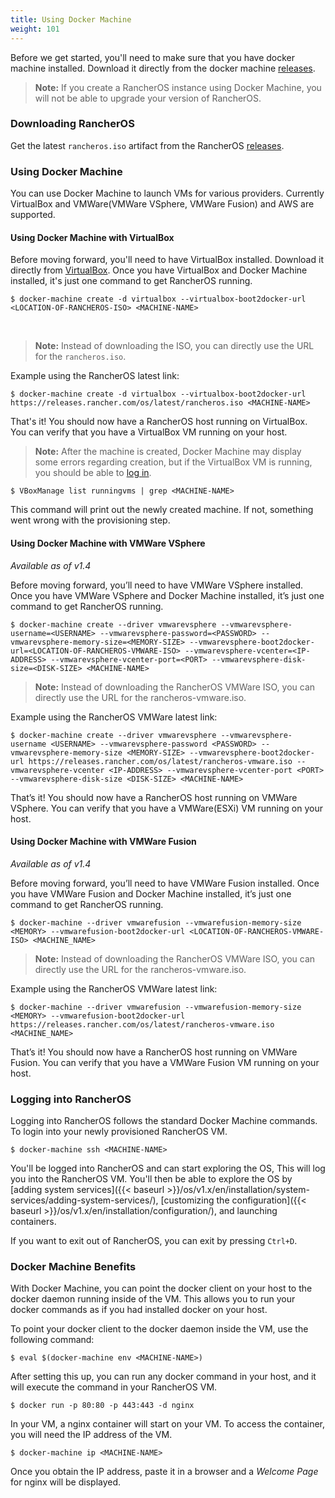 ```yaml
---
title: Using Docker Machine
weight: 101
---
```


Before we get started, you'll need to make sure that you have docker machine installed. Download it directly from the docker machine [releases](https://github.com/docker/machine/releases).

> **Note:** If you create a RancherOS instance using Docker Machine, you will not be able to upgrade your version of RancherOS.

### Downloading RancherOS

Get the latest `rancheros.iso` artifact from the RancherOS [releases](https://github.com/rancher/os/releases).

### Using Docker Machine

You can use Docker Machine to launch VMs for various providers. Currently VirtualBox and VMWare(VMWare VSphere, VMWare Fusion) and AWS are supported.

#### Using Docker Machine with VirtualBox

Before moving forward, you'll need to have VirtualBox installed. Download it directly from [VirtualBox](https://www.virtualbox.org/wiki/Downloads). Once you have VirtualBox and Docker Machine installed, it's just one command to get RancherOS running.

```
$ docker-machine create -d virtualbox --virtualbox-boot2docker-url <LOCATION-OF-RANCHEROS-ISO> <MACHINE-NAME>
```

<br>

> **Note:** Instead of downloading the ISO, you can directly use the URL for the `rancheros.iso`.

Example using the RancherOS latest link:

```
$ docker-machine create -d virtualbox --virtualbox-boot2docker-url https://releases.rancher.com/os/latest/rancheros.iso <MACHINE-NAME>
```

That's it! You should now have a RancherOS host running on VirtualBox. You can verify that you have a VirtualBox VM running on your host.

> **Note:** After the machine is created, Docker Machine may display some errors regarding creation, but if the VirtualBox VM is running, you should be able to [log in](#logging-into-rancheros).

```
$ VBoxManage list runningvms | grep <MACHINE-NAME>
```

This command will print out the newly created machine. If not, something went wrong with the provisioning step.

#### Using Docker Machine with VMWare VSphere

_Available as of v1.4_

Before moving forward, you’ll need to have VMWare VSphere installed. Once you have VMWare VSphere and Docker Machine installed, it’s just one command to get RancherOS running.

```
$ docker-machine create --driver vmwarevsphere --vmwarevsphere-username=<USERNAME> --vmwarevsphere-password=<PASSWORD> --vmwarevsphere-memory-size=<MEMORY-SIZE> --vmwarevsphere-boot2docker-url=<LOCATION-OF-RANCHEROS-VMWARE-ISO> --vmwarevsphere-vcenter=<IP-ADDRESS> --vmwarevsphere-vcenter-port=<PORT> --vmwarevsphere-disk-size=<DISK-SIZE> <MACHINE-NAME>
```

> **Note:** Instead of downloading the RancherOS VMWare ISO, you can directly use the URL for the rancheros-vmware.iso.

Example using the RancherOS VMWare latest link:

```
$ docker-machine create --driver vmwarevsphere --vmwarevsphere-username <USERNAME> --vmwarevsphere-password <PASSWORD> --vmwarevsphere-memory-size <MEMORY-SIZE> --vmwarevsphere-boot2docker-url https://releases.rancher.com/os/latest/rancheros-vmware.iso --vmwarevsphere-vcenter <IP-ADDRESS> --vmwarevsphere-vcenter-port <PORT> --vmwarevsphere-disk-size <DISK-SIZE> <MACHINE-NAME>
```

That’s it! You should now have a RancherOS host running on VMWare VSphere. You can verify that you have a VMWare(ESXi) VM running on your host.

#### Using Docker Machine with VMWare Fusion

_Available as of v1.4_

Before moving forward, you’ll need to have VMWare Fusion installed. Once you have VMWare Fusion and Docker Machine installed, it’s just one command to get RancherOS running.

```
$ docker-machine --driver vmwarefusion --vmwarefusion-memory-size <MEMORY> --vmwarefusion-boot2docker-url <LOCATION-OF-RANCHEROS-VMWARE-ISO> <MACHINE_NAME>
```

> **Note:** Instead of downloading the RancherOS VMWare ISO, you can directly use the URL for the rancheros-vmware.iso.

Example using the RancherOS VMWare latest link:

```
$ docker-machine --driver vmwarefusion --vmwarefusion-memory-size <MEMORY> --vmwarefusion-boot2docker-url https://releases.rancher.com/os/latest/rancheros-vmware.iso <MACHINE_NAME>
```

That’s it! You should now have a RancherOS host running on VMWare Fusion. You can verify that you have a VMWare Fusion VM running on your host.


### Logging into RancherOS

Logging into RancherOS follows the standard Docker Machine commands. To login into your newly provisioned RancherOS VM.

```
$ docker-machine ssh <MACHINE-NAME>
```

You'll be logged into RancherOS and can start exploring the OS, This will log you into the RancherOS VM. You'll then be able to explore the OS by [adding system services]({{< baseurl >}}/os/v1.x/en/installation/system-services/adding-system-services/), [customizing the configuration]({{< baseurl >}}/os/v1.x/en/installation/configuration/), and launching containers.

If you want to exit out of RancherOS, you can exit by pressing `Ctrl+D`.

### Docker Machine Benefits

With Docker Machine, you can point the docker client on your host to the docker daemon running inside of the VM. This allows you to run your docker commands as if you had installed docker on your host.

To point your docker client to the docker daemon inside the VM, use the following command:

```
$ eval $(docker-machine env <MACHINE-NAME>)
```

After setting this up, you can run any docker command in your host, and it will execute the command in your RancherOS VM.

```
$ docker run -p 80:80 -p 443:443 -d nginx
```

In your VM, a nginx container will start on your VM. To access the container, you will need the IP address of the VM.

```
$ docker-machine ip <MACHINE-NAME>
```

Once you obtain the IP address, paste it in a browser and a _Welcome Page_ for nginx will be displayed.
